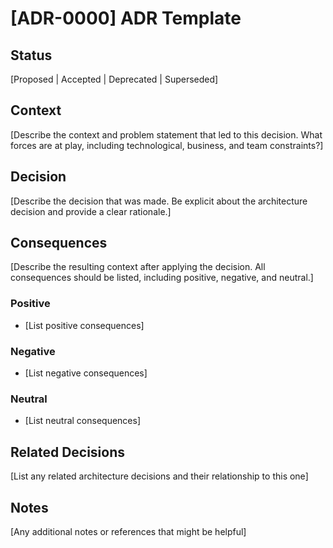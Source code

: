 # [ADR-0000] ADR Template

## Status

[Proposed | Accepted | Deprecated | Superseded]

## Context

[Describe the context and problem statement that led to this decision. What forces are at play, including technological, business, and team constraints?]

## Decision

[Describe the decision that was made. Be explicit about the architecture decision and provide a clear rationale.]

## Consequences

[Describe the resulting context after applying the decision. All consequences should be listed, including positive, negative, and neutral.]

### Positive

- [List positive consequences]

### Negative

- [List negative consequences]

### Neutral

- [List neutral consequences]

## Related Decisions

[List any related architecture decisions and their relationship to this one]

## Notes

[Any additional notes or references that might be helpful] 